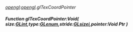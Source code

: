 _[opengl](../../modules/opengl/opengl-module.md):[opengl](../../modules/opengl/opengl-module.md).glTexCoordPointer_
##### Function glTexCoordPointer:Void( size:[GLint](../../modules/opengl/opengl-glint.md),type:[GLenum](../../modules/opengl/opengl-glenum.md),stride:[GLsizei](../../modules/opengl/opengl-glsizei.md),pointer:Void Ptr )
